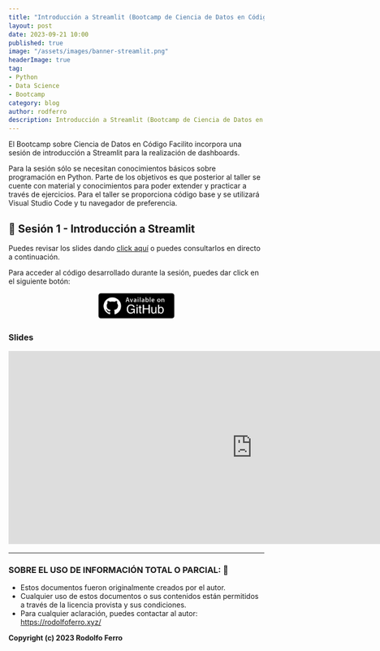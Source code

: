```yaml
---
title: "Introducción a Streamlit (Bootcamp de Ciencia de Datos en Código Facilito, 2023)"
layout: post
date: 2023-09-21 10:00
published: true
image: "/assets/images/banner-streamlit.png"
headerImage: true
tag:
- Python
- Data Science
- Bootcamp
category: blog
author: rodferro
description: Introducción a Streamlit (Bootcamp de Ciencia de Datos en Código Facilito, 2023)
---
```


El Bootcamp sobre Ciencia de Datos en Código Facilito incorpora una sesión de introducción a Streamlit para la realización de dashboards.

Para la sesión sólo se necesitan conocimientos básicos sobre programación en Python. Parte de los objetivos es que posterior al taller se cuente con material y conocimientos para poder extender y practicar a través de ejercicios. Para el taller se proporciona código base y se utilizará Visual Studio Code y tu navegador de preferencia.


## 👾 Sesión 1 - Introducción a Streamlit

Puedes revisar los slides dando [click aquí](https://docs.google.com/presentation/d/e/2PACX-1vQ-BfcGkfRpRenazFAgY6t3rOZeHC1XXN9hpJmrB29DrS1X_3y9NF2UxDTwTPmul_WKz8oXeogKlF09/pub?start=false&loop=false&delayms=3000) o puedes consultarlos en directo a continuación.

Para acceder al código desarrollado durante la sesión, puedes dar click en el siguiente botón:

<center>
  <a href="#" target="_blank">
    <img src="/assets/images/github_button.png" alt="Available on GitHub" width="30%">
  </a>
</center>

### Slides

<iframe src="https://docs.google.com/presentation/d/e/2PACX-1vQ-BfcGkfRpRenazFAgY6t3rOZeHC1XXN9hpJmrB29DrS1X_3y9NF2UxDTwTPmul_WKz8oXeogKlF09/embed?start=false&loop=false&delayms=3000" frameborder="0" width="960" height="380" allowfullscreen="true" mozallowfullscreen="true" webkitallowfullscreen="true"></iframe>

***

### SOBRE EL USO DE INFORMACIÓN TOTAL O PARCIAL: 🔐
* Estos documentos fueron originalmente creados por el autor.
* Cualquier uso de estos documentos o sus contenidos están permitidos a través de la licencia provista y sus condiciones.
* Para cualquier aclaración, puedes contactar al autor: https://rodolfoferro.xyz/

**Copyright (c) 2023 Rodolfo Ferro**

